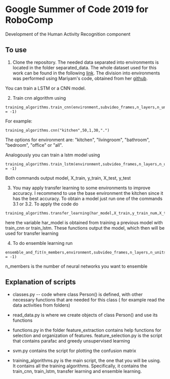 # Google Summer of Code 2019 for RoboComp
Development of the Human Activity Recognition component

## To use

 1. Clone the repository. The needed data separated into environments is located in the folder separated_data. The whole dataset used for this work can be found in the following [link](http://pr.cs.cornell.edu/humanactivities/data.php). The division into environments was performed using Mariyam's code, obtained from her [github](https://github.com/mfedoseeva/GSOC19-har-project-robocomp).
 
 You can train a LSTM or a CNN model.
 
 2. Train cnn algorithm using 
 
```commandline
training_algorithms.train_cnn(environment,subvideo_frames,n_layers,n_units,out_dir,subvideo_features = -1)
```
For example:


```commandline
training_algorithms.cnn("kitchen",50,1,30,".")
```
The options for environment are: "kitchen", "livingroom", "bathroom", "bedroom", "office" or "all".
 
 Analogously you can train a lstm model using 
 
```commandline
training_algorithms.train_lstm(environment,subvideo_frames,n_layers,n_units,out_dir,subvideo_features = -1)
```
 Both commands output model, X_train, y_train, X_test, y_test
 
 3. You may apply transfer learning to some environments to improve accuracy. I recommend to use the base environment the kitchen since it has the best accuracy. To obtain a model just run one of the commands 3.1 or 3.2. To apply the code do 
 
```commandline
training_algorithms.transfer_learning(har_model,X_train,y_train_num,X_test,y_test_num)
```
here the variable har_model is obtained from training a previous model with train_cnn or train_lstm. These functions output the model, which then will be used for transfer learning
 
 4. To do ensemble learning run
 
```commandline
ensemble_and_fit(n_members,environment,subvideo_frames,n_layers,n_units,out_dir,subvideo_features = -1)
```
n_members is the number of neural networks you want to ensemble
 
 

## Explanation of scripts
- classes.py -- code where class Person() is defined, with other necessary functions that are needed for this class ( for example read the data activities from folders)

- read_data.py is where we create objects of class Person() and use its functions

- functions.py in the folder feature_extraction contains help functions for selection and organization of features. feature_selection.py is the script that contains parafac and greedy unsupervised learning

- svm.py contains the script for plotting the confusion matrix

- training_algorithms.py is the main script, the one that you will be using. It contains all the training algorithms. Specifically, it contains the train_cnn, train_lstm, transfer learning and ensemble learning.
